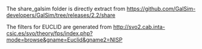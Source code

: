 The share_galsim folder is directly extract from https://github.com/GalSim-developers/GalSim/tree/releases/2.2/share

The filters for EUCLID are generated from http://svo2.cab.inta-csic.es/svo/theory/fps/index.php?mode=browse&gname=Euclid&gname2=NISP